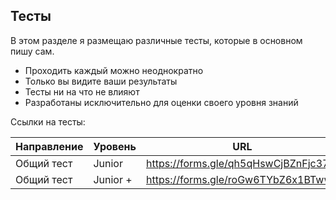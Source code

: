 ## Тесты

В этом разделе я размещаю различные тесты, которые в основном пишу сам.

- Проходить каждый можно неоднократно
- Только вы видите ваши результаты
- Тесты ни на что не влияют
- Разработаны исключительно для оценки своего уровня знаний

Ссылки на тесты:

| **Направление** | **Уровень** | **URL** |
| --- | --- | --- |
| Общий тест | Junior | https://forms.gle/qh5qHswCjBZnFjc37 |
| Общий тест | Junior + | https://forms.gle/roGw6TYbZ6x1BTww6 |